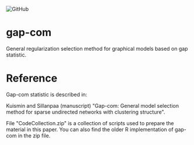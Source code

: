 ![GitHub](https://img.shields.io/github/license/markkukuismin/gap-com)

# gap-com
General regularization selection method for graphical models based on gap statistic.

# Reference

Gap-com statistic is described in:

Kuismin and Sillanpaa (manuscript) "Gap-com: General model selection method for sparse undirected networks with clustering structure".

File "CodeCollection.zip" is a collection of scripts used to prepare the material in this paper. You can also find the older R implementation of gap-com in the zip file.
